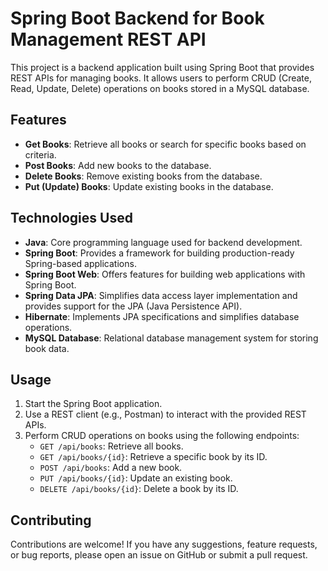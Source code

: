 # Spring Boot Backend for Book Management REST API

This project is a backend application built using Spring Boot that provides REST APIs for managing books. It allows users to perform CRUD (Create, Read, Update, Delete) operations on books stored in a MySQL database.

## Features

- **Get Books**: Retrieve all books or search for specific books based on criteria.
- **Post Books**: Add new books to the database.
- **Delete Books**: Remove existing books from the database.
- **Put (Update) Books**: Update existing books in the database.

## Technologies Used

- **Java**: Core programming language used for backend development.
- **Spring Boot**: Provides a framework for building production-ready Spring-based applications.
- **Spring Boot Web**: Offers features for building web applications with Spring Boot.
- **Spring Data JPA**: Simplifies data access layer implementation and provides support for the JPA (Java Persistence API).
- **Hibernate**: Implements JPA specifications and simplifies database operations.
- **MySQL Database**: Relational database management system for storing book data.

## Usage

1. Start the Spring Boot application.
2. Use a REST client (e.g., Postman) to interact with the provided REST APIs.
3. Perform CRUD operations on books using the following endpoints:
   - `GET /api/books`: Retrieve all books.
   - `GET /api/books/{id}`: Retrieve a specific book by its ID.
   - `POST /api/books`: Add a new book.
   - `PUT /api/books/{id}`: Update an existing book.
   - `DELETE /api/books/{id}`: Delete a book by its ID.

## Contributing

Contributions are welcome! If you have any suggestions, feature requests, or bug reports, please open an issue on GitHub or submit a pull request.

